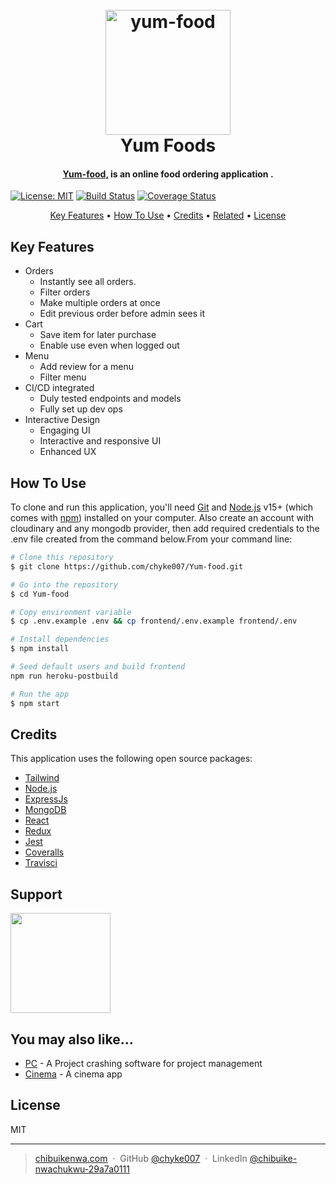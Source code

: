 <h1 align="center">
  <br>
  <a href="https://yum-food.herokuapp.com/"><img src="https://upload.wikimedia.org/wikipedia/commons/thumb/e/e9/Egyptian_food_Koshary.jpg/220px-Egyptian_food_Koshary.jpg" alt="yum-food" width="200"></a>
  <br>
  Yum Foods
  <br>
</h1>

<h4 align="center"><a href="https://yum-food.herokuapp.com/" target="_blank">Yum-food,</a> is an online food ordering application .</h4>

[![License: MIT](https://img.shields.io/badge/License-MIT-blue.svg)](https://opensource.org/licenses/MIT) [![Build Status](https://travis-ci.com/chyke007/Yum-food.svg?branch=master)](https://travis-ci.com/chyke007/Yum-food) [![Coverage Status](https://coveralls.io/repos/github/chyke007/Yum-food/badge.svg?branch=master)](https://coveralls.io/github/chyke007/Yum-food?branch=master)

<p align="center">
  <a href="#key-features">Key Features</a> •
  <a href="#how-to-use">How To Use</a> •
  <a href="#credits">Credits</a> •
  <a href="#related">Related</a> •
  <a href="#license">License</a>
</p>

## Key Features

- Orders
  - Instantly see all orders.
  - Filter orders
  - Make multiple orders at once
  - Edit previous order before admin sees it
- Cart
  - Save item for later purchase
  - Enable use even when logged out
- Menu
  - Add review for a menu
  - Filter menu
- CI/CD integrated
  - Duly tested endpoints and models
  - Fully set up dev ops
- Interactive Design
  - Engaging UI
  - Interactive and responsive UI
  - Enhanced UX

## How To Use

To clone and run this application, you'll need [Git](https://git-scm.com) and [Node.js](https://nodejs.org/en/download/) v15+ (which comes with [npm](http://npmjs.com)) installed on your computer. Also create an account with cloudinary and any mongodb provider, then add required credentials to the .env file created from the command below.From your command line:

```bash
# Clone this repository
$ git clone https://github.com/chyke007/Yum-food.git

# Go into the repository
$ cd Yum-food

# Copy environment variable
$ cp .env.example .env && cp frontend/.env.example frontend/.env

# Install dependencies
$ npm install

# Seed default users and build frontend
npm run heroku-postbuild

# Run the app
$ npm start
```

## Credits

This application uses the following open source packages:

- [Tailwind](https://tailwindcss.com/)
- [Node.js](https://nodejs.org/)
- [ExpressJs](https://expressjs.com/)
- [MongoDB](https://www.mongodb.com/)
- [React](https://www.mongodb.com/)
- [Redux](https://redux.js.org/)
- [Jest](https://jestjs.io/)
- [Coveralls](https://coveralls.io/)
- [Travisci](https://travis-ci.org/)

## Support

<a href="https://www.patreon.com/chyke007">
	<img src="https://c5.patreon.com/external/logo/become_a_patron_button@2x.png" width="160">
</a>

## You may also like...

- [PC](https://github.com/chyke007/pc) - A Project crashing software for project management
- [Cinema](https://github.com/chyke007/cinemaapp) - A cinema app

## License

MIT

---

> [chibuikenwa.com](https://www.chibuikenwa.com) &nbsp;&middot;&nbsp;
> GitHub [@chyke007](https://github.com/chyke007) &nbsp;&middot;&nbsp;
> LinkedIn [@chibuike-nwachukwu-29a7a0111](https://linkedin.com/in/chibuike-nwachukwu-29a7a0111)
